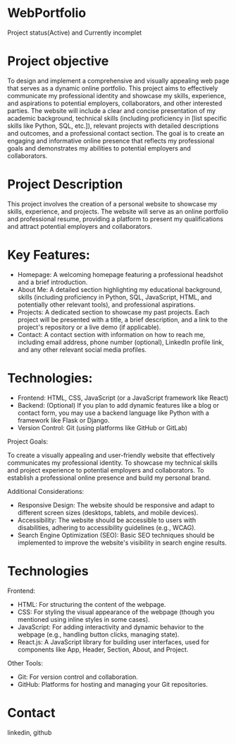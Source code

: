 # WebPortfolio
  Project status(Active) 
  and Currently incomplet

# Project objective

  To design and implement a comprehensive and visually appealing web page that serves as a dynamic online portfolio. This project aims to effectively communicate my professional identity and showcase my skills, experience, and aspirations to potential employers, collaborators, and other interested parties. The website will include a clear and concise presentation of my academic background, technical skills (including proficiency in [list specific skills like Python, SQL, etc.]), relevant projects with detailed descriptions and outcomes, and a professional contact section. The goal is to create an engaging and informative online presence that reflects my professional goals and demonstrates my abilities to potential employers and collaborators.

# Project Description

  This project involves the creation of a personal website to showcase my skills, experience, and projects. The website will serve as an online portfolio and professional resume, providing a platform to present my qualifications and attract potential employers and collaborators.
  
  # Key Features:
  - Homepage: A welcoming homepage featuring a professional headshot and a brief introduction.
  - About Me: A detailed section highlighting my educational background, skills (including proficiency in Python, SQL, JavaScript, HTML, and potentially other relevant tools), and professional aspirations.
  - Projects: A dedicated section to showcase my past projects. Each project will be presented with a title, a brief description, and a link to the project's repository or a live demo (if applicable).
  - Contact: A contact section with information on how to reach me, including email address, phone number (optional), LinkedIn profile link, and any other relevant social media profiles.
  
  # Technologies:
  - Frontend: HTML, CSS, JavaScript (or a JavaScript framework like React)
  - Backend: (Optional) If you plan to add dynamic features like a blog or contact form, you may use a backend language like Python with a framework like Flask or Django.
  - Version Control: Git (using platforms like GitHub or GitLab)
  
  Project Goals:

  To create a visually appealing and user-friendly website that effectively communicates my professional identity.
  To showcase my technical skills and project experience to potential employers and collaborators.
  To establish a professional online presence and build my personal brand.
  
  Additional Considerations:

  - Responsive Design: The website should be responsive and adapt to different screen sizes (desktops, tablets, and mobile devices).
  - Accessibility: The website should be accessible to users with disabilities, adhering to accessibility guidelines (e.g., WCAG).
  - Search Engine Optimization (SEO): Basic SEO techniques should be implemented to improve the website's visibility in search engine results.

# Technologies 
  Frontend:
  - HTML: For structuring the content of the webpage.
  - CSS: For styling the visual appearance of the webpage (though you mentioned using inline styles in some cases).
  - JavaScript: For adding interactivity and dynamic behavior to the webpage (e.g., handling button clicks, managing state).
  - React.js: A JavaScript library for building user interfaces, used for components like App, Header, Section, About, and Project.

  Other Tools:
  - Git: For version control and collaboration.
  - GitHub: Platforms for hosting and managing your Git repositories.

# Contact
  linkedin, github